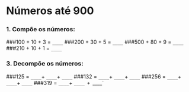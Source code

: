 # Números até 900

### 1. Compõe os números:

###100 + 10 + 3 = `____`
###200 + 30 + 5 = `____`
###500 + 80 + 9 = `____`
###210 + 10 + 1 = `____`

### 3. Decompõe os números:
###125 = `____`+ `____`+ `____`
###132 = `____`+ `____`+ `____`
###256 = `____`+ `____`+ `____`
###319 = `____`+ `____ + `____`